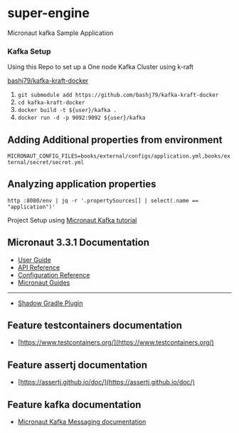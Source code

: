 # super-engine
Micronaut kafka Sample Application

### Kafka Setup

Using this Repo to set up a One node Kafka Cluster using k-raft

[bashj79/kafka-kraft-docker](https://github.com/bashj79/kafka-kraft-docker)

1. `git submodule add https://github.com/bashj79/kafka-kraft-docker`
2. `cd kafka-kraft-docker`
3. `docker build -t ${user}/kafka .`
4. `docker run -d -p 9092:9092 ${user}/kafka`

## Adding Additional properties from environment

`MICRONAUT_CONFIG_FILES=books/external/configs/application.yml,books/external/secret/secret.yml`

## Analyzing application properties

`http :8080/env | jq -r '.propertySources[] | select(.name == "application")' `

Project Setup using [Micronaut Kafka tutorial](https://guides.micronaut.io/latest/micronaut-kafka-gradle-kotlin.html)

## Micronaut 3.3.1 Documentation

- [User Guide](https://docs.micronaut.io/3.3.1/guide/index.html)
- [API Reference](https://docs.micronaut.io/3.3.1/api/index.html)
- [Configuration Reference](https://docs.micronaut.io/3.3.1/guide/configurationreference.html)
- [Micronaut Guides](https://guides.micronaut.io/index.html)
---

- [Shadow Gradle Plugin](https://plugins.gradle.org/plugin/com.github.johnrengelman.shadow)

## Feature testcontainers documentation

- [https://www.testcontainers.org/](https://www.testcontainers.org/)

## Feature assertj documentation

- [https://assertj.github.io/doc/](https://assertj.github.io/doc/)

## Feature kafka documentation

- [Micronaut Kafka Messaging documentation](https://micronaut-projects.github.io/micronaut-kafka/latest/guide/index.html)


